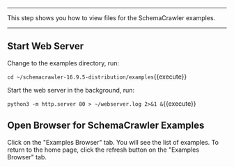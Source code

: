 -----

This step shows you how to view files for the SchemaCrawler examples.

-----

## Start Web Server

Change to the examples directory, run:

`cd ~/schemacrawler-16.9.5-distribution/examples`{{execute}}

Start the web server in the background, run:

`python3 -m http.server 80 > ~/webserver.log 2>&1 &`{{execute}}

## Open Browser for SchemaCrawler Examples

Click on the "Examples Browser" tab. You will see the list of examples. To return to the home page, click the refresh button on the "Examples Browser" tab.
